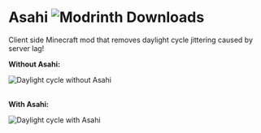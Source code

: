 # Asahi ![Modrinth Downloads](https://img.shields.io/modrinth/dt/zenith?color=00AF5C&label=modrinth&style=flat&logo=modrinth)

Client side Minecraft mod that removes daylight cycle jittering caused by server lag!

<p><b>Without Asahi:</b></p>
<img src="https://cdn.modrinth.com/data/CPo6Ht5f/images/75950312eda4a58e7ba63eba66aef024dc3be940.gif" alt="Daylight cycle without Asahi"/>
<br><br>
<p><b>With Asahi:</b></p>
<img src="https://cdn.modrinth.com/data/CPo6Ht5f/images/9b1156f30b3dceda6d66a1087afe99ee5cb46e6d.gif" alt="Daylight cycle with Asahi"/>
